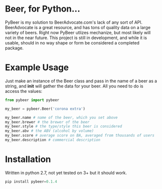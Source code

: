 # Beer, for Python...

PyBeer is my solution to BeerAdvocate.com's lack of any sort of API. BeerAdvocate is a great resource, and has tons of quality data on a large variety of beers. Right now PyBeer utlizes mechanize, but most likely will not in the near future. This project is still in development, and while it is usable, should in no way shape or form be considered a completed package. 

# Example Usage

Just make an instance of the Beer class and pass in the name of a beer as a string, and __init__ will gather the data for your beer. All you need to do is access the values:
```python
from pybeer import pybeer

my_beer = pybeer.Beer('corona extra')

my_beer.name # name of the beer, which you set above
my_beer.brewer # the brewer of the beer
my_beer.style # the type/style this beer is considered
my_beer.abv # the ABV (alcohol by volume)
my_beer.score # average score on BA, averaged from thousands of users
my_beer.description # commercial description
```

# Installation

Written in python 2.7, not yet tested on 3+ but it should work.

```python
pip install pybeer=0.1.4
```



